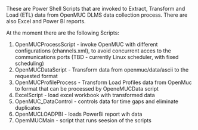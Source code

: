 These are Power Shell Scripts that are invoked to Extract, Transform and Load (ETL) data from OpenMUC DLMS data collection process. There are also Excel and Power BI reports. 

At the moment there are the following Scripts: 

1. OpenMUCProcessScript - invoke OpenMUC with different configurations (channels.xml), to avoid concurrent acces to the communications ports
   (TBD - currently Linux scheduler, with fixed scheduling)
2. OpenMUCDataScript - Transform data from openmuc/data/ascii to the requested format
3. OpenMUCProfileProcess - Transform Load Profiles data from OpenMuc to format that can be processed by OpeneMUCData script
4. ExcelScript - load excel workbook with transformed data
5. OpenMUC_DataControl - controls data for time gaps and eliminate duplicates
6. OpenMUCLOADPBI - loads PowerBi report wih data
7. OpemMUCMain - script that runs seesion of the scripts


